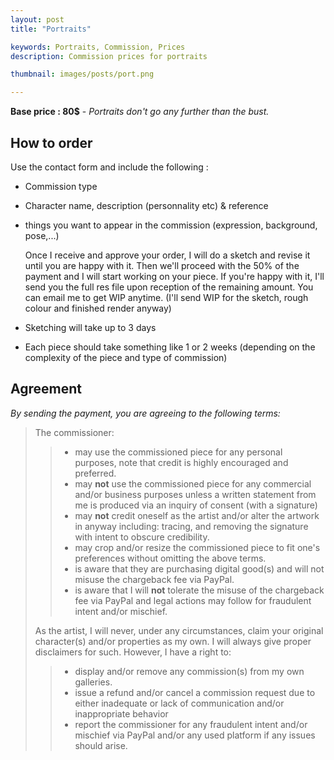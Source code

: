 ```yaml
---
layout: post
title: "Portraits"

keywords: Portraits, Commission, Prices
description: Commission prices for portraits

thumbnail: images/posts/port.png

---
```

**Base price : 80$**  -  *Portraits don't go any further than the bust.*


## How to order

Use the contact form and include the following :

- Commission type

- Character name, description (personnality etc) & reference

- things you want to appear in the commission (expression, background, pose,...)


   Once I receive and approve your order, I will do a sketch and revise it until you are happy with it. Then we'll proceed with the 50% of the payment and I will start working on your piece. If you're happy with it, I'll send you the full res file upon reception of the remaining amount. You can email me to get WIP anytime. (I'll send WIP for the sketch, rough colour and finished render anyway)

- Sketching will take up to 3 days

- Each piece should take something like 1 or 2 weeks (depending on the complexity of the piece and type of commission)



## Agreement


*By sending the payment, you are agreeing to the following terms:*

>The commissioner:
>
>>    - may use the commissioned piece for any personal purposes, note that credit is highly encouraged and preferred.
>>    - may **not** use the commissioned piece for any commercial and/or business purposes unless a written statement from me is produced via an inquiry of consent (with a signature)
>>    - may **not** credit oneself as the artist and/or alter the artwork in anyway including: tracing, and removing the signature with intent to obscure credibility.
>>    - may crop and/or resize the commissioned piece to fit one's preferences without omitting the above terms.
>>    - is aware that they are purchasing digital good(s) and will not misuse the chargeback fee via PayPal.
>>    - is aware that I will **not** tolerate the misuse of the chargeback fee via PayPal and legal actions may follow for fraudulent intent and/or mischief.
>
>
>As the artist, I will never, under any circumstances, claim your original character(s) and/or properties as my own. I will always give proper disclaimers for such. However, I have a right to:
>
>>    - display and/or remove any commission(s) from my own galleries. 
>>    - issue a refund and/or cancel a commission request due to either inadequate or lack of communication and/or inappropriate behavior
>>    - report the commissioner for any fraudulent intent and/or mischief via PayPal and/or any used platform if any issues should arise.




